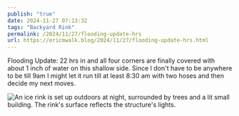 ```yaml
---
publish: "true"
date: 2024-11-27 07:13:32
tags: "Backyard Rink"
permalink: /2024/11/27/flooding-update-hrs
url: https://ericmwalk.blog/2024/11/27/flooding-update-hrs.html
---
```


Flooding Update: 22 hrs in and all four corners are finally covered with about 1 inch of water on this shallow side. Since I don't have to be anywhere to be till 9am I might let it run till at least 8:30 am with two hoses and then decide my next moves.

![An ice rink is set up outdoors at night, surrounded by trees and a lit small building. The rink's surface reflects the structure's lights.](https://ericmwalk.blog/uploads/2024/img-1022.jpeg)